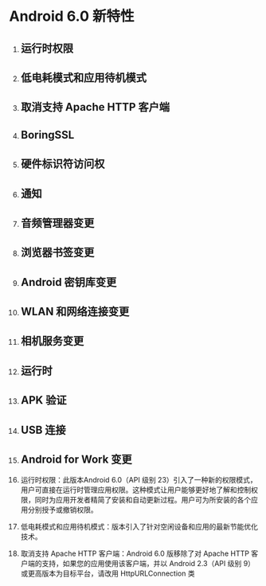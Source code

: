 # Android 6.0 新特性

1. ## 运行时权限

1. ## 低电耗模式和应用待机模式

2. ## 取消支持 Apache HTTP 客户端

3. ## BoringSSL

4. ## 硬件标识符访问权

5. ## 通知

6. ## 音频管理器变更

7. ## 浏览器书签变更

8. ## Android 密钥库变更

9. ## WLAN 和网络连接变更

10. ## 相机服务变更

11. ## 运行时

12. ## APK 验证

13. ## USB 连接

14. ## Android for Work 变更



1. 运行时权限：此版本Android 6.0（API 级别 23）引入了一种新的权限模式，用户可直接在运行时管理应用权限。这种模式让用户能够更好地了解和控制权限，同时为应用开发者精简了安装和自动更新过程。用户可为所安装的各个应用分别授予或撤销权限。
2. 低电耗模式和应用待机模式：版本引入了针对空闲设备和应用的最新节能优化技术。
3. 取消支持 Apache HTTP 客户端：Android 6.0 版移除了对 Apache HTTP 客户端的支持，如果您的应用使用该客户端，并以 Android 2.3（API 级别 9）或更高版本为目标平台，请改用 HttpURLConnection 类





